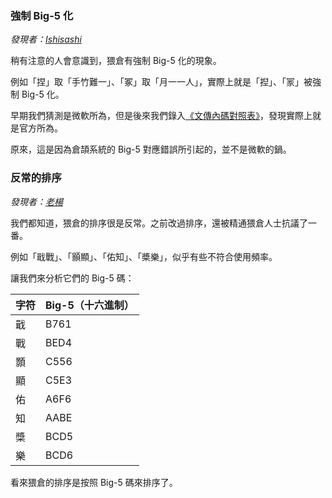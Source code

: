 ### 強制 Big-5 化
_發現者：[Ishisashi](https://github.com/mrhso)_

稍有注意的人會意識到，猥倉有強制 Big-5 化的現象。

例如「捏」取「手竹難一」、「冢」取「月一一人」，實際上就是「揑」、「冡」被強制 Big-5 化。

早期我們猜測是微軟所為，但是後來我們錄入[《文傳內碼對照表》](https://github.com/mrhso/Cangjie_Note/blob/master/%E5%AE%98%E6%96%B9%E8%B3%87%E6%96%99/%E6%96%87%E5%82%B3%E5%85%A7%E7%A2%BC%E5%B0%8D%E7%85%A7%E8%A1%A8.txt)，發現實際上就是官方所為。

原來，這是因為倉頡系統的 Big-5 對應錯誤所引起的，並不是微軟的鍋。

### 反常的排序
_發現者：[老楊](https://github.com/Arthurmcarthur)_

我們都知道，猥倉的排序很是反常。之前改過排序，還被精通猥倉人士抗議了一番。

例如「戢戰」、「顥顯」、「佑知」、「槳樂」，似乎有些不符合使用頻率。

讓我們來分析它們的 Big-5 碼：

|字符|Big-5（十六進制）|
|-|-|
|戢|B761|
|戰|BED4|
|顥|C556|
|顯|C5E3|
|佑|A6F6|
|知|AABE|
|槳|BCD5|
|樂|BCD6|

看來猥倉的排序是按照 Big-5 碼來排序了。

